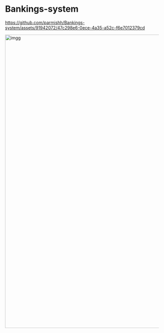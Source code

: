 # Bankings-system



https://github.com/parmishh/Bankings-system/assets/91942072/47c298e6-0ece-4a35-a52c-f6e7012379cd


<img width="960" alt="imgg" src="https://user-images.githubusercontent.com/91942072/227325954-07d4c03f-9d9c-4331-8c7e-68df8bdda48a.PNG">
